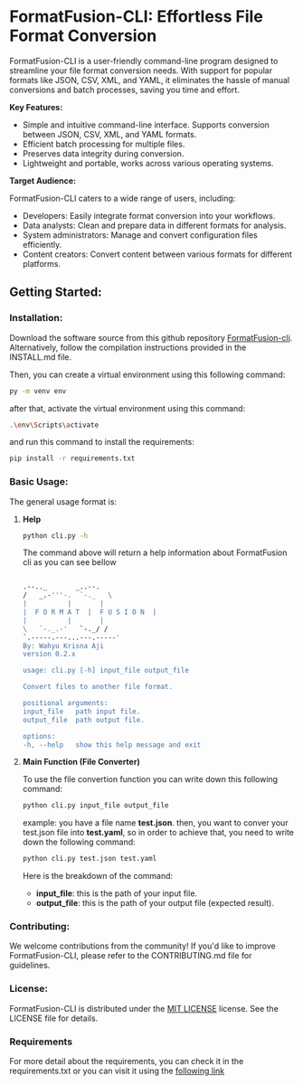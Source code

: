 # FormatFusion-CLI: Effortless File Format Conversion

FormatFusion-CLI is a user-friendly command-line program designed to streamline your file format conversion needs. With support for popular formats like JSON, CSV, XML, and YAML, it eliminates the hassle of manual conversions and batch processes, saving you time and effort.

**Key Features:**

- Simple and intuitive command-line interface.
  Supports conversion between JSON, CSV, XML, and YAML formats.
- Efficient batch processing for multiple files.
- Preserves data integrity during conversion.
- Lightweight and portable, works across various operating systems.

**Target Audience:**

FormatFusion-CLI caters to a wide range of users, including:

- Developers: Easily integrate format conversion into your workflows.
- Data analysts: Clean and prepare data in different formats for analysis.
- System administrators: Manage and convert configuration files efficiently.
- Content creators: Convert content between various formats for different platforms.

## Getting Started:

### Installation:

Download the software source from this github repository [FormatFusion-cli]().
Alternatively, follow the compilation instructions provided in the INSTALL.md file.

Then, you can create a virtual environment using this following command:

```bash
py -m venv env
```

after that, activate the virtual environment using this command:

```bash
.\env\Scripts\activate
```

and run this command to install the requirements:

```bash
pip install -r requirements.txt
```

### Basic Usage:

The general usage format is:

1. **Help**

   ```bash
   python cli.py -h
   ```

   The command above will return a help information about FormatFusion cli as you can see bellow

   ```bash

   .--.._       _..--.
   /   _.-'''-.  `-._   \
   |          |       |
   |  F O R M A T  |  F U S I O N  |
   |          |       |
   \   `-._.-'   `-._/ /
   `.-----.---...---.-----'
   By: Wahyu Krisna Aji
   version 0.2.x

   usage: cli.py [-h] input_file output_file

   Convert files to another file format.

   positional arguments:
   input_file   path input file.
   output_file  path output file.

   options:
   -h, --help   show this help message and exit
   ```

2. **Main Function (File Converter)**

   To use the file convertion function you can write down this following command:

   ```bash
   python cli.py input_file output_file
   ```

   example: you have a file name **test.json**. then, you want to conver your test.json file into **test.yaml**, so in order to achieve that, you need to write down the following command:

   ```bash
   python cli.py test.json test.yaml
   ```

   Here is the breakdown of the command:

   - **input_file**: this is the path of your input file.
   - **output_file**: this is the path of your output file (expected result).

### Contributing:

We welcome contributions from the community! If you'd like to improve FormatFusion-CLI, please refer to the CONTRIBUTING.md file for guidelines.

### License:

FormatFusion-CLI is distributed under the [MIT LICENSE](LICENSE) license. See the LICENSE file for details.

### Requirements

For more detail about the requirements, you can check it in the requirements.txt or you can visit it using the [following link](https://github.com/aliftech/FormatFusion)
